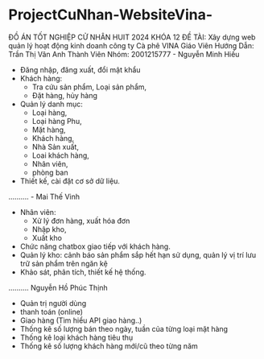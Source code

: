 # ProjectCuNhan-WebsiteVina-
ĐỒ ÁN TỐT NGHIỆP CỬ NHÂN HUIT 2024 KHÓA 12
ĐỀ TÀI: Xây dựng web quản lý hoạt động kinh doanh công ty Cà phê VINA
Giáo Viên Hướng Dẫn: Trần Thị Vân Anh
Thành Viên Nhóm:
2001215777 - Nguyễn Minh Hiếu
 - Đăng nhập, đăng xuất, đổi mật khẩu
 - Khách hàng:
	+ Tra cứu sản phẩm, Loại sản phẩm, 
	+ Đặt hàng, hủy hàng
 - Quản lý danh mục:
	+ Loại hàng,
	+ Loại hàng Phu,
	+ Mặt hàng, 
	+ Khách hàng,
	+ Nhà Sản xuất,
	+ Loai khách hàng,
	+ Nhân viên,
	+ phòng ban
 - Thiết kế, cài đặt cơ sở dữ liệu.
   
.......... - Mai Thế Vinh
 - Nhân viên: 
      + Xử lý đơn hàng, xuất hóa đơn
      + Nhập kho, 
      + Xuất kho
 - Chức năng chatbox giao tiếp với khách hàng.
 - Quản lý kho: cảnh báo sản phẩm sắp hết hạn sử dụng, quản lý vị trí lưu trữ sản phẩm trên ngăn kệ
 - Khảo sát, phân tích, thiết kế hệ thống.
   
.......... Nguyễn Hồ Phúc Thịnh
 - Quản trị người dùng
 - thanh toán (online)
 - Giao hàng (Tìm hiểu API giao hàng..)
 - Thống kê số lượng bán theo ngày, tuần của từng loại mặt hàng
 - Thống kê loại khách hàng tiêu thụ 
 - Thống kê số lượng khách hàng mới/cũ theo từng năm
